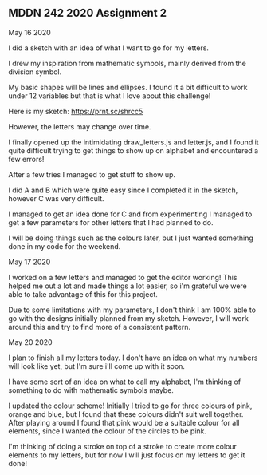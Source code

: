 ## MDDN 242 2020 Assignment 2

May 16 2020

I did a sketch with an idea of what I want to go for my letters. 

I drew my inspiration from mathematic symbols, mainly derived from the division symbol.

My basic shapes will be lines and ellipses. I found it a bit difficult to work under 12 variables but that is what I love about this challenge!

Here is my sketch: https://prnt.sc/shrcc5

However, the letters may change over time.

 I finally opened up the intimidating draw_letters.js and letter.js, and I found it quite difficult trying to get things to show up on alphabet and encountered a few errors! 

 After a few tries I managed to get stuff to show up. 

 I did A and B which were quite easy since I completed it in the sketch, however C was very difficult.

 I managed to get an idea done for C and from experimenting I managed to get a few parameters for other letters that I had planned to do. 

I will be doing things such as the colours later, but I just wanted something done in my code for the weekend.

May 17 2020

I worked on a few letters and managed to get the editor working! This helped me out a lot and made things a lot easier, so i'm grateful we were able to take advantage of this for this project. 

Due to some limitations with my parameters, I don't think I am 100% able to go with the designs initially planned from my sketch. However, I will work around this and try to find more of a consistent pattern.


May 20 2020

I plan to finish all my letters today. I don't have an idea on what my numbers will look like yet, but I'm sure i'll come up with it soon.

I have some sort of an idea on what to call my alphabet, I'm thinking of something to do with mathematic symbols maybe. 

I updated the colour scheme! Initially I tried to go for three colours of pink, orange and blue, but I found that these colours didn't suit well together. After playing around I found that pink would be a suitable colour for all elements, since I wanted the colour of the circles to be pink. 

I'm thinking of doing a stroke on top of a stroke to create more colour elements to my letters, but for now I will just focus on my letters to get it done!